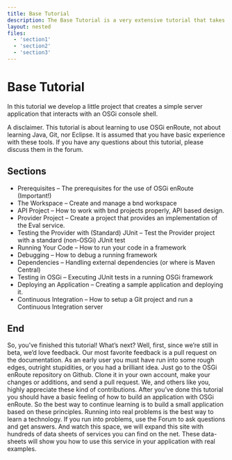 ```yaml
---
title: Base Tutorial
description: The Base Tutorial is a very extensive tutorial that takes you to all the principles. It starts from scratch and it brings you all the way to a release cycle with continuous integration.
layout: nested
files:
  - 'section1'
  - 'section2'
  - 'section3'
---
```


# Base Tutorial

In this tutorial we develop a little project that creates a simple server application that interacts with an OSGi console shell.

A disclaimer. This tutorial is about learning to use OSGi enRoute, not about learning Java, Git, nor Eclipse. It is assumed that you have basic experience with these tools.
If you have any questions about this tutorial, please discuss them in the forum.

## Sections
* Prerequisites – The prerequisites for the use of OSGi enRoute (Important!)
* The Workspace – Create and manage a bnd workspace
* API Project – How to work with bnd projects properly, API based design.
* Provider Project – Create a project that provides an implementation of the Eval service.
* Testing the Provider with (Standard) JUnit – Test the Provider project with a standard (non-OSGi) JUnit test
* Running Your Code – How to run your code in a framework
* Debugging – How to debug a running framework
* Dependencies – Handling external dependencies (or where is Maven Central)
* Testing in OSGi – Executing JUnit tests in a running OSGi framework
* Deploying an Application – Creating a sample application and deploying it.
* Continuous Integration – How to setup a Git project and run a Continuous Integration server

## End
So, you’ve finished this tutorial! What’s next?
Well, first, since we’re still in beta, we’d love feedback. Our most favorite feedback is a pull request on the documentation. As an early user you must have run into some rough edges, outright stupidities, or you had a brilliant idea. Just go to the OSGi enRoute repository on Github. Clone it in your own account, make your changes or additions, and send a pull request. We, and others like you, highly appreciate these kind of contributions.
After you’ve done this tutorial you should have a basic feeling of how to build an application with OSGi enRoute. So the best way to continue learning is to build a small application based on these principles. Running into real problems is the best way to learn a technology. If you run into problems, use the Forum to ask questions and get answers.
And watch this space, we will expand this site with hundreds of data sheets of services you can find on the net. These data-sheets will show you how to use this service in your application with real examples.